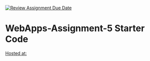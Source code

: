 [![Review Assignment Due Date](https://classroom.github.com/assets/deadline-readme-button-24ddc0f5d75046c5622901739e7c5dd533143b0c8e959d652212380cedb1ea36.svg)](https://classroom.github.com/a/7kKA03Up)
# WebApps-Assignment-5 Starter Code
[Hosted at:](https://44-563-webapps-f23.github.io/44563-webapps-f23-assignment5-S566637/)



